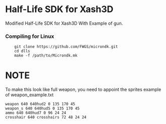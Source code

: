 # Half-Life SDK for Xash3D

Modified Half-Life SDK for Xash3D With Example of gun.

### Compiling for Linux
```
    git clone https://github.com/FWGS/microndk.git
    cd dlls
    make -f /path/to/Microndk.mk
```  
# NOTE
To make this look like full weapon, you need to appoint the sprites
example of weapon_example.txt
```
weapon 640 640hud2 0 135 170 45
weapon_s 640 640hud5 0 135 170 45
ammo 640 640hud7 0 96 24 24
crosshair 640 crosshairs 72 48 24 24
```
